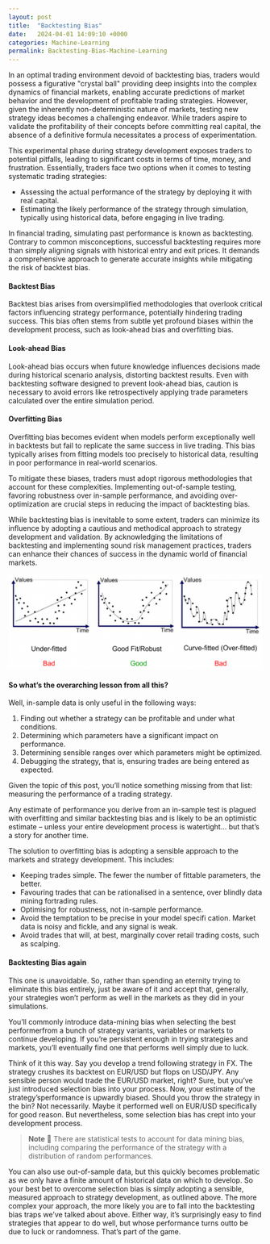 ```yaml
---
layout: post
title:  "Backtesting Bias"
date:   2024-04-01 14:09:10 +0000
categories: Machine-Learning
permalink: Backtesting-Bias-Machine-Learning
---
```

In an optimal trading environment devoid of backtesting bias, traders would possess a figurative "crystal ball" providing deep insights into the complex dynamics of financial markets, enabling accurate predictions of <!--more--> market behavior and the development of profitable trading strategies. However, given the inherently non-deterministic nature of markets, testing new strategy ideas becomes a challenging endeavor. While traders aspire to validate the profitability of their concepts before committing real capital, the absence of a definitive formula necessitates a process of experimentation.

This experimental phase during strategy development exposes traders to potential pitfalls, leading to significant costs in terms of time, money, and frustration. Essentially, traders face two options when it comes to testing systematic trading strategies:

- Assessing the actual performance of the strategy by deploying it with real capital.
- Estimating the likely performance of the strategy through simulation, typically using historical data, before engaging in live trading.

In financial trading, simulating past performance is known as backtesting. Contrary to common misconceptions, successful backtesting requires more than simply aligning signals with historical entry and exit prices. It demands a comprehensive approach to generate accurate insights while mitigating the risk of backtest bias.

#### Backtest Bias
Backtest bias arises from oversimplified methodologies that overlook critical factors influencing strategy performance, potentially hindering trading success. This bias often stems from subtle yet profound biases within the development process, such as look-ahead bias and overfitting bias.

#### Look-ahead Bias
Look-ahead bias occurs when future knowledge influences decisions made during historical scenario analysis, distorting backtest results. Even with backtesting software designed to prevent look-ahead bias, caution is necessary to avoid errors like retrospectively applying trade parameters calculated over the entire simulation period.

#### Overfitting Bias
Overfitting bias becomes evident when models perform exceptionally well in backtests but fail to replicate the same success in live trading. This bias typically arises from fitting models too precisely to historical data, resulting in poor performance in real-world scenarios.

To mitigate these biases, traders must adopt rigorous methodologies that account for these complexities. Implementing out-of-sample testing, favoring robustness over in-sample performance, and avoiding over-optimization are crucial steps in reducing the impact of backtesting bias.

While backtesting bias is inevitable to some extent, traders can minimize its influence by adopting a cautious and methodical approach to strategy development and validation. By acknowledging the limitations of backtesting and implementing sound risk management practices, traders can enhance their chances of success in the dynamic world of financial markets.

![over-fitting](/assets/over-fitting.png "over-fitting")

#### So what’s the overarching lesson from all this?

Well, in-sample data is only useful in the following ways:
1. Finding out whether a strategy can be profitable and under what conditions.
2. Determining which parameters have a significant impact on performance.
3. Determining sensible ranges over which parameters might be optimized.
4. Debugging the strategy, that is, ensuring trades are being entered as expected.

Given the topic of this post, you’ll notice something missing from that list: measuring the performance of a trading strategy.

Any estimate of performance you derive from an in-sample test is plagued with overfitting and similar backtesting bias and is likely to be an optimistic estimate – unless your entire development process is watertight... but that’s a story for another time.

The solution to overfitting bias is adopting a sensible approach to the markets and strategy development. This includes:

- Keeping trades simple. The fewer the number of fittable parameters, the better.
- Favouring trades that can be rationalised in a sentence, over blindly data mining fortrading rules.
- Optimising for robustness, not in-sample performance.
- Avoid the temptation to be precise in your model specifi cation. Market data is noisy and fickle, and any signal is weak.
- Avoid trades that will, at best, marginally cover retail trading costs, such as scalping.

#### Backtesting Bias again
This one is unavoidable. So, rather than spending an eternity trying to eliminate this bias entirely, just be aware of it and accept that, generally, your strategies won’t perform as well in the markets as they did in your simulations.

You’ll commonly introduce data-mining bias when selecting the best performerfrom a bunch of strategy variants, variables or markets to continue developing. If you’re persistent enough in trying strategies and markets, you’ll eventually find one that performs well simply due to luck.

Think of it this way. Say you develop a trend following strategy in FX. The strategy crushes its backtest on EUR/USD but flops on USD/JPY. Any sensible person would trade the EUR/USD market, right? Sure, but you’ve just introduced selection bias into your process. Now, your estimate of the strategy’sperformance is upwardly biased. Should you throw the strategy in the bin? Not necessarily. Maybe it performed well on EUR/USD specifically for good reason. But nevertheless, some selection bias has crept into your development process.

> **Note** 💎
> There are statistical tests to account for data mining bias, including comparing the performance of the strategy with a distribution of random performances.

You can also use out-of-sample data, but this quickly becomes problematic as we only have a finite amount of historical data on which to develop.
So your best bet to overcome selection bias is simply adopting a sensible, measured approach to strategy development, as outlined above.
The more complex your approach, the more likely you are to fall into the backtesting bias traps we’ve talked about above. Either way, it’s surprisingly easy to find strategies that appear to do well, but whose performance turns outto be due to luck or randomness. That’s part of the game.



